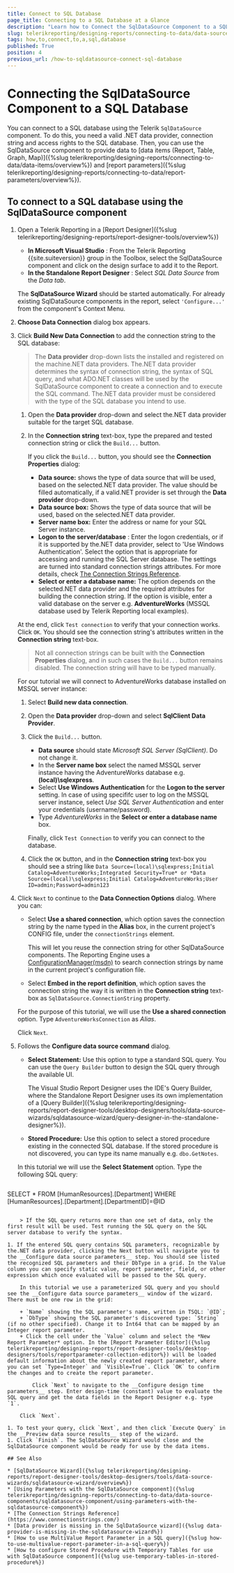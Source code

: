 ```yaml
---
title: Connect to SQL Database
page_title: Connecting to a SQL Database at a Glance
description: "Learn how to Connect the SqlDataSource Component to a SQL Database in Telerik Reporting in this step-by-step tutorial."
slug: telerikreporting/designing-reports/connecting-to-data/data-source-components/sqldatasource-component/how-to-connect-to-a-sql-database
tags: how,to,connect,to,a,sql,database
published: True
position: 4
previous_url: /how-to-sqldatasource-connect-sql-database
---
```


# Connecting the SqlDataSource Component to a SQL Database

You can connect to a SQL database using the Telerik `SqlDataSource` component. To do this, you need a valid .NET data provider, connection string and access rights to the SQL database. Then, you can use the SqlDataSource component to provide data to [data items (Report, Table, Graph, Map)]({%slug telerikreporting/designing-reports/connecting-to-data/data-items/overview%}) and [report parameters]({%slug telerikreporting/designing-reports/connecting-to-data/report-parameters/overview%}).

## To connect to a SQL database using the SqlDataSource component

1. Open a Telerik Reporting in a [Report Designer]({%slug telerikreporting/designing-reports/report-designer-tools/overview%})

	+ __In Microsoft Visual Studio__ : From the Telerik Reporting {{site.suiteversion}} group in the Toolbox, select the SqlDataSource component and click on the design surface to add it to the Report.
	+ __In the Standalone Report Designer__ : Select *SQL Data Source* from the *Data tab*.

	The __SqlDataSource Wizard__ should be started automatically. For already existing SqlDataSource components in the report, select `'Configure...'` from the component's Context Menu.

1. __Choose Data Connection__ dialog box appears.
1. Click __Build New Data Connection__ to add the connection string to the SQL database:

	>The __Data provider__ drop-down lists the installed and registered on the machine.NET data providers. The.NET data provider determines the syntax of connection string, the syntax of SQL query, and what ADO.NET classes will be used by the SqlDataSource component to create a connection and to execute the SQL command. The.NET data provider must be considered with the type of the SQL database you intend to use.

	1. Open the __Data provider__ drop-down and select the.NET data provider suitable for the target SQL database.
	1. In the __Connection string__ text-box, type the prepared and tested connection string or click the `Build...` button.

		If you click the `Build...` button, you should see the __Connection Properties__ dialog:

		+ __Data source:__ shows the type of data source that will be used, based on the selected.NET data provider. The value should be filled automatically, if a valid.NET provider is set through the __Data provider__ drop-down.
		+ __Data source box:__ Shows the type of data source that will be used, based on the selected.NET data provider.
		+ __Server name box:__ Enter the address or name for your SQL Server instance.
		+ __Logon to the server/database__ : Enter the logon credentials, or if it is supported by the.NET data provider, select to 'Use Windows Authentication'. Select the option that is appropriate for accessing and running the SQL Server database. The settings are turned into standard connection strings attributes. For more details, check [The Connection Strings Reference](https://www.connectionstrings.com/).
		+ __Select or enter a database name:__ The option depends on the selected.NET data provider and the required attributes for building the connection string. If the option is visible, enter a valid database on the server e.g. __AdventureWorks__ (MSSQL database used by Telerik Reporting local examples).

	At the end, click `Test connection` to verify that your connection works. Click `OK`. You should see the connection string's attributes written in the __Connection string__ text-box.

	>Not all connection strings can be built with the __Connection Properties__ dialog, and in such cases the `Build...` button remains disabled. The connection string will have to be typed manually.

	For our tutorial we will connect to AdventureWorks database installed on MSSQL server instance:

	1. Select __Build new data connection__.
	1. Open the __Data provider__ drop-down and select __SqlClient Data Provider__.
	1. Click the `Build...` button.

		+ __Data source__ should state *Microsoft SQL Server (SqlClient)*. Do not change it.
		+ In the __Server name box__ select the named MSSQL server instance having the AdventureWorks database e.g. __(local)\sqlexpress__.
		+ Select __Use Windows Authentication__ for the __Logon to the server__ setting. In case of using specififc user to log on the MSSQL server instance, select *Use SQL Server Authentication* and enter your credentials (username/password).
		+ Type *AdventureWorks* in the __Select or enter a database name__ box.

		Finally, click `Test Connection` to verify you can connect to the database.

	1. Click the `OK` button, and in the __Connection string__ text-box you should see a string like `Data Source=(local)\sqlexpress;Initial Catalog=AdventureWorks;Integrated Security=True* or *Data Source=(local)\sqlexpress;Initial Catalog=AdventureWorks;User ID=admin;Password=admin123`

1. Click `Next` to continue to the __Data Connection Options__ dialog. Where you can:

	+ Select __Use a shared connection__, which option saves the connection string by the name typed in the __Alias__ box, in the current project's CONFIG file, under the `connectionStrings` element.

		This will let you reuse the connection string for other SqlDataSource components. The Reporting Engine uses a [ConfigurationManager(msdn)](https://learn.microsoft.com/en-us/dotnet/api/system.configuration.configurationmanager?view=dotnet-plat-ext-7.0) to search connection strings by name in the current project's configuration file.

	+ Select __Embed in the report definition__, which option saves the connection string the way it is written in the __Connection string__ text-box as `SqlDataSource.ConnectionString` property.

	For the purpose of this tutorial, we will use the __Use a shared connection__ option. Type `AdventureWorksConnection` as *Alias*.

	Click `Next`.

1. Follows the __Configure data source command__ dialog.

	+ __Select Statement:__ Use this option to type a standard SQL query. You can use the `Query Builder` button to design the SQL query through the available UI.

		The Visual Studio Report Designer uses the IDE's Query Builder, where the Standalone Report Designer uses its own implementation of a [Query Builder]({%slug telerikreporting/designing-reports/report-designer-tools/desktop-designers/tools/data-source-wizards/sqldatasource-wizard/query-designer-in-the-standalone-designer%}).

	+ __Stored Procedure:__ Use this option to select a stored procedure existing in the connected SQL database. If the stored procedure is not discovered, you can type its name manually e.g. `dbo.GetNotes`.

	In this tutorial we will use the __Select Statement__ option. Type the following SQL query:

	````SQL
SELECT * FROM [HumanResources].[Department] WHERE [HumanResources].[Department].[DepartmentID]=@ID
````

	> If the SQL query returns more than one set of data, only the first result will be used. Test running the SQL query on the SQL server database to verify the syntax.

1. If the entered SQL query contains SQL parameters, recognizable by the.NET data provider, clicking the Next button will navigate you to the __Configure data source parameters__ step. You should see listed the recognized SQL parameters and their DbType in a grid. In the Value column you can specify static value, report parameter, field, or other expression which once evaluated will be passed to the SQL query.

	In this tutorial we use a parameterized SQL query and you should see the __Configure data source parameters__ window of the wizard. There must be one row in the grid:

	+ `Name` showing the SQL parameter's name, written in TSQL: `@ID`;
	+ `DbType` showing the SQL parameter's discovered type: `String` (if no other specified). Change it to Int64 that can be mapped by an Integer report parameter.
	+ Click the cell under the `Value` column and select the *New Report Parameter* option. In the [Report Parameter Editor]({%slug telerikreporting/designing-reports/report-designer-tools/desktop-designers/tools/reportparameter-collection-editor%}) will be loaded default information about the newly created report parameter, where you can set `Type=Integer` and `Visible=True`. Click `OK` to confirm the changes and to create the report parameter.

		Click `Next` to navigate to the __Configure design time parameters__ step. Enter design-time (constant) value to evaluate the SQL query and get the data fields in the Report Designer e.g. type `1`.

	Click `Next`.

1. To test your query, click `Next`, and then click `Execute Query` in the __Preview data source results__ step of the wizard.
1. Click `Finish`. The SqlDataSource Wizard would close and the SqlDataSource component would be ready for use by the data items.

## See Also

* [SqlDataSource Wizard]({%slug telerikreporting/designing-reports/report-designer-tools/desktop-designers/tools/data-source-wizards/sqldatasource-wizard/overview%})
* [Using Parameters with the SqlDataSource component]({%slug telerikreporting/designing-reports/connecting-to-data/data-source-components/sqldatasource-component/using-parameters-with-the-sqldatasource-component%})
* [The Connection Strings Reference](https://www.connectionstrings.com/)
* [Data provider is missing in the SqlDataSource wizard]({%slug data-provider-is-missing-in-the-sqldatasource-wizard%})
* [How to use MultiValue Report Parameter in a SQL query]({%slug how-to-use-multivalue-report-parameter-in-a-sql-query%})
* [How to configure Stored Procedure with Temporary Tables for use with SqlDataSource component]({%slug use-temporary-tables-in-stored-procedure%})
